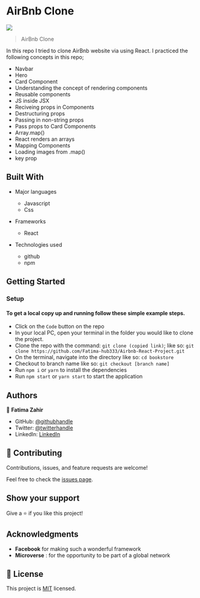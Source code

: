 # AirBnb Clone

![](https://img.shields.io/badge/AirBnbClone-blueviolet)


> AirBnb Clone

In this repo I tried to clone AirBnb website via using React. I practiced the following concepts in this repo;
- Navbar
- Hero
- Card Component
- Understanding the concept of rendering components
- Reusable components
- JS inside JSX
- Reciveing props in Components
- Destructuring props
- Passing in non-string props
- Pass props to Card Components
- Array.map()
- React renders an arrays
- Mapping Components
- Loading images from .map()
- key prop


## Built With

- Major languages
  - Javascript
  - Css

- Frameworks
  - React 

- Technologies used
  - github
  - npm
<!-- ## [Live Demo](https://admirable-pie-21357b.netlify.app/) -->

## Getting Started

### Setup

#### To get a local copy up and running follow these simple example steps.

- Click on the `Code` button on the repo
- In your local PC, open your terminal in the folder you would like to clone the project.
- Clone the repo with the command: `git clone (copied link)`; like so: `git clone https://github.com/Fatima-hub333/Airbnb-React-Project.git`
- On the terminal, navigate into the directory like so: `cd bookstore`
- Checkout to branch name like so: `git checkout [branch name]`
- Run `npm i` or `yarn` to install the dependencies
- Run `npm start` or `yarn start` to start the application

## Authors

👤 **Fatima Zahir**

- GitHub: [@githubhandle](https://github.com/Fatima-hub333)
- Twitter: [@twitterhandle](https://twitter.com/Fatima_developr)
- LinkedIn: [LinkedIn](https://www.linkedin.com/in/fatimaa-zahir/)

## 🤝 Contributing

Contributions, issues, and feature requests are welcome!

Feel free to check the [issues page](https://github.com/Fatima-hub333/Airbnb-React-Project/issues).

## Show your support

Give a ⭐️ if you like this project!

## Acknowledgments

- **Facebook** for making such a wonderful framework
- **Microverse** : for the opportunity to be part of a global network

## 📝 License

This project is [MIT](./MIT.md) licensed.